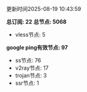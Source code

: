 更新时间2025-08-19 10:43:59

**总订阅: 22**
**总节点: 5068**
- vless节点: 5

**google ping有效节点: 97**
- ss节点: 76
- v2ray节点: 17
- trojan节点: 3
- ssr节点: 1
